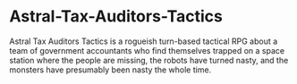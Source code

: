 # Astral-Tax-Auditors-Tactics

Astral Tax Auditors Tactics is a rogueish turn-based tactical RPG about a team of government accountants who find themselves trapped on a space station where the people are missing, the robots have turned nasty, and the monsters have presumably been nasty the whole time.
